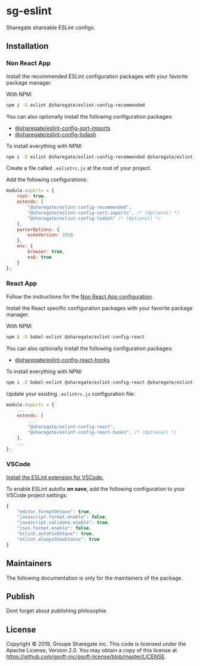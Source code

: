 # sg-eslint

Sharegate shareable ESLint configs.

## Installation

### Non React App

Install the recommended ESLint configuration packages with your favorite package manager.

With NPM:

```bash
npm i -D eslint @sharegate/eslint-config-recommended
```

You can also optionally install the following configuration packages:

- [@sharegate/eslint-config-sort-imports](https://github.com/gsoft-inc/sg-eslint/tree/master/packages/sort-imports)
- [@sharegate/eslint-config-lodash](https://github.com/gsoft-inc/sg-eslint/tree/master/packages/lodash)

To install everything with NPM:

```bash
npm i -D eslint @sharegate/eslint-config-recommended @sharegate/eslint-config-sort-imports @sharegate/eslint-config-lodash
```

Create a file called `.eslintrc.js` at the root of your project.

Add the following configurations:

```javascript
module.exports = {
    root: true,
    extends: [
        "@sharegate/eslint-config-recommended",
        "@sharegate/eslint-config-sort-imports", /* (Optional) */
        "@sharegate/eslint-config-lodash" /* (Optional) */
    ],
    parserOptions: {
        ecmaVersion: 2018
    },
    env: {
        browser: true,
        es6: true
    }
};
```

### React App

Follow the instructions for the [Non React App configuration](https://github.com/gsoft-inc/sg-eslint/blob/master/README.md#non-react-app).

Install the React specific configuration packages with your favorite package manager.

With NPM:

```bash
npm i -D babel-eslint @sharegate/eslint-config-react
```

You can also optionally install the following configuration packages:

- [@sharegate/eslint-config-react-hooks](https://github.com/gsoft-inc/sg-eslint/tree/master/packages/react-hooks)

To install everything with NPM:

```bash
npm i -D babel-eslint @sharegate/eslint-config-react @sharegate/eslint-config-react-hooks
```

Update your existing `.eslintrc.js` configuration file:

```javascript
module.exports = {
    ...
    extends: [
        ...
        "@sharegate/eslint-config-react",
        "@sharegate/eslint-config-react-hooks", /* (Optional) */
    ],
    ...
};
```

### VSCode

[Install the ESLint extension for VSCode.](https://marketplace.visualstudio.com/items?itemName=dbaeumer.vscode-eslint)

To enable ESLint autofix **on save**, add the following configuration to your VSCode project settings:

```javascript
{
    "editor.formatOnSave": true,
    "javascript.format.enable": false,
    "javascript.validate.enable": true,
    "json.format.enable": false,
    "eslint.autoFixOnSave": true,
    "eslint.alwaysShowStatus": true
}
```

## Maintainers

The following documentation is only for the maintainers of the package.

## Publish

Dont forget about publishing philosophie

## License

Copyright © 2019, Groupe Sharegate inc. This code is licensed under the Apache License, Version 2.0. You may obtain a copy of this license at https://github.com/gsoft-inc/gsoft-license/blob/master/LICENSE.
